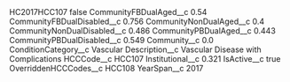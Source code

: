 <?xml version="1.0" encoding="UTF-8"?>
<CustomMetadata xmlns="http://soap.sforce.com/2006/04/metadata" xmlns:xsi="http://www.w3.org/2001/XMLSchema-instance" xmlns:xsd="http://www.w3.org/2001/XMLSchema">
    <label>HC2017HCC107</label>
    <protected>false</protected>
    <values>
        <field>CommunityFBDualAged__c</field>
        <value xsi:type="xsd:double">0.54</value>
    </values>
    <values>
        <field>CommunityFBDualDisabled__c</field>
        <value xsi:type="xsd:double">0.756</value>
    </values>
    <values>
        <field>CommunityNonDualAged__c</field>
        <value xsi:type="xsd:double">0.4</value>
    </values>
    <values>
        <field>CommunityNonDualDisabled__c</field>
        <value xsi:type="xsd:double">0.486</value>
    </values>
    <values>
        <field>CommunityPBDualAged__c</field>
        <value xsi:type="xsd:double">0.443</value>
    </values>
    <values>
        <field>CommunityPBDualDisabled__c</field>
        <value xsi:type="xsd:double">0.549</value>
    </values>
    <values>
        <field>Community__c</field>
        <value xsi:type="xsd:double">0.0</value>
    </values>
    <values>
        <field>ConditionCategory__c</field>
        <value xsi:type="xsd:string">Vascular</value>
    </values>
    <values>
        <field>Description__c</field>
        <value xsi:type="xsd:string">Vascular Disease with Complications</value>
    </values>
    <values>
        <field>HCCCode__c</field>
        <value xsi:type="xsd:string">HCC107</value>
    </values>
    <values>
        <field>Institutional__c</field>
        <value xsi:type="xsd:double">0.321</value>
    </values>
    <values>
        <field>IsActive__c</field>
        <value xsi:type="xsd:boolean">true</value>
    </values>
    <values>
        <field>OverriddenHCCCodes__c</field>
        <value xsi:type="xsd:string">HCC108</value>
    </values>
    <values>
        <field>YearSpan__c</field>
        <value xsi:type="xsd:string">2017</value>
    </values>
</CustomMetadata>
